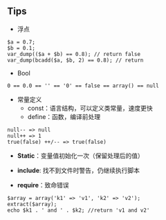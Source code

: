 ## Tips
* 浮点
```
$a = 0.7;
$b = 0.1;
var_dump(($a + $b) == 0.8); // return false
var_dump(bcadd($a, $b, 2) == 0.8); // return
```

* Bool
``` 
0 == 0.0 == '' == '0' == false == array() == null
```

- 常量定义
  + const：语言结构，可以定义类常量，速度更快
  + define：函数，编译前处理

```
null-- => null
null++ => 1
true(false) ++/-- => true(false)
```

* **Static**：变量值初始化一次（保留处理后的值）

* **include**: 找不到文件时警告，仍继续执行脚本
* **require**：致命错误

```
$array = array('k1' => 'v1', 'k2' => 'v2');
extract($array);
echo $k1 . ' and ' . $k2; //return 'v1 and v2'
```